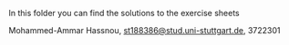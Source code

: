 In this folder you can find the solutions to the exercise sheets

Mohammed-Ammar Hassnou, st188386@stud.uni-stuttgart.de, 3722301
